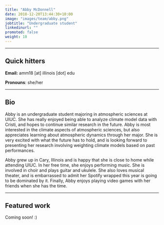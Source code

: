 ```yaml
---
title: "Abby McDonnell"
date: 2018-12-20T13:44:30+10:00
image: "images/team/abby.png"
jobtitle: "Undergraduate student"
linkedinurl: ""
promoted: false
weight: 10
---
```


---
## Quick hitters

**Email:** amm18 [at] illinois [dot] edu 

**Pronouns**: she/her

---
## Bio
Abby is an undergraduate student majoring in atmospheric sciences at UIUC. She has really enjoyed being able to analyze climate model data with Cristi, and hopes to continue similar research in the future. Abby is most interested in the climate aspects of atmospheric sciences, but also appreciates learning about atmospheric dynamics through her major. She is very excited with what the future has to hold, and is looking forward to presenting her research involving weighting climate models based on past performances.

Abby grew up in Cary, Illinois and is happy that she is close to home while attending UIUC. In her free time, she enjoys performing music. She is involved in choir and plays guitar and ukulele. She also loves musical theater, and is embarrassed to admit her Spotify wrapped this year is going to be dominated by it. Finally, Abby enjoys playing video games with her friends when she has the time.

---
## Featured work
Coming soon! :)
